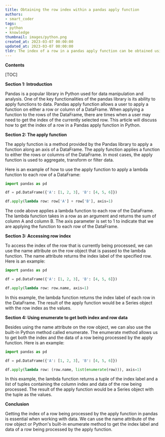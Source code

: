 ```yaml
---
title: Obtaining the row index within a pandas apply function
authors:
- smart_coder
tags:
- python
- knowledge
thumbnail: images/python.png
created_at: 2023-03-07 00:00:00
updated_at: 2023-03-07 00:00:00
tldr: The index of a row in a pandas apply function can be obtained using the `.name` attribute.
---
```


**Contents**

[TOC]

**Section 1: Introduction**

Pandas is a popular library in Python used for data manipulation and analysis. One of the key functionalities of the pandas library is its ability to apply functions to data. Pandas apply function allows a user to apply a function on either a row or column of a DataFrame. When applying a function to the rows of the DataFrame, there are times when a user may need to get the index of the currently selected row. This article will discuss how to get the index of a row in a Pandas apply function in Python.

**Section 2: The apply function**

The apply function is a method provided by the Pandas library to apply a function along an axis of a DataFrame. The apply function applies a function to either the rows or columns of the DataFrame. In most cases, the apply function is used to aggregate, transform or filter data. 

Here is an example of how to use the apply function to apply a lambda function to each row of a DataFrame:

``` python
import pandas as pd

df = pd.DataFrame({'A': [1, 2, 3], 'B': [4, 5, 6]})

df.apply(lambda row: row['A'] + row['B'], axis=1)

```

The code above applies a lambda function to each row of the DataFrame. The lambda function takes in a row as an argument and returns the sum of column A and column B. The axis parameter is set to 1 to indicate that we are applying the function to each row of the DataFrame.

**Section 3: Accessing row index**

To access the index of the row that is currently being processed, we can use the name attribute on the row object that is passed to the lambda function. The name attribute returns the index label of the specified row. Here is an example:

``` python
import pandas as pd

df = pd.DataFrame({'A': [1, 2, 3], 'B': [4, 5, 6]})

df.apply(lambda row: row.name, axis=1)

```

In this example, the lambda function returns the index label of each row in the DataFrame. The result of the apply function would be a Series object with the row index as the values.

**Section 4: Using enumerate to get both index and row data**

Besides using the name attribute on the row object, we can also use the built-in Python method called enumerate. The enumerate method allows us to get both the index and the data of a row being processed by the apply function. Here is an example:

``` python
import pandas as pd

df = pd.DataFrame({'A': [1, 2, 3], 'B': [4, 5, 6]})

df.apply(lambda row: (row.name, list(enumerate(row))), axis=1)

```

In this example, the lambda function returns a tuple of the index label and a list of tuples containing the column index and data of the row being processed. The result of the apply function would be a Series object with the tuple as the values.

**Conclusion**

Getting the index of a row being processed by the apply function in pandas is essential when working with data. We can use the name attribute of the row object or Python's built-in enumerate method to get the index label and data of a row being processed by the apply function.
